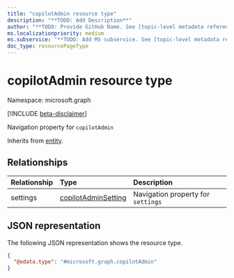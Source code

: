 ```yaml
---
title: "copilotAdmin resource type"
description: "**TODO: Add Description**"
author: "**TODO: Provide GitHub Name. See [topic-level metadata reference](https://aka.ms/msgo?pagePath=Document-APIs/Guidelines/Metadata)**"
ms.localizationpriority: medium
ms.subservice: "**TODO: Add MS subservice. See [topic-level metadata reference](https://aka.ms/msgo?pagePath=Document-APIs/Guidelines/Metadata)**"
doc_type: resourcePageType
---
```


# copilotAdmin resource type

Namespace: microsoft.graph

[!INCLUDE [beta-disclaimer](../../includes/beta-disclaimer.md)]

Navigation property for `copilotAdmin`


Inherits from [entity](../resources/entity.md).

## Relationships
|Relationship|Type|Description|
|:---|:---|:---|
|settings|[copilotAdminSetting](../resources/copilotadminsetting.md)|Navigation property for `settings`|

## JSON representation
The following JSON representation shows the resource type.
<!-- {
  "blockType": "resource",
  "keyProperty": "id",
  "@odata.type": "microsoft.graph.copilotAdmin",
  "baseType": "microsoft.graph.entity",
  "openType": false
}
-->
``` json
{
  "@odata.type": "#microsoft.graph.copilotAdmin"
}
```

